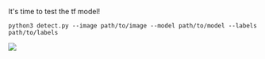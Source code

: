 It's time to test the tf model! 


```python3 detect.py --image path/to/image --model path/to/model --labels path/to/labels ```

![](https://github.com/claudioMiraka/TFLite-Creator/blob/master/media_example/classification.gif)
